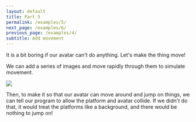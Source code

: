 ```yaml
---
layout: default
title: Part 5
permalink: /examples/5/
next_page: /examples/6/
previous_page: /examples/4/
subtitle: Add movement
---
```


It is a bit boring if our avatar can't do anything. Let's make the thing move! 

We can add a series of images and move rapidly through them to simulate movement. 

<img src="{{ site.baseurl }}/img/dude.png"/>

Then, to make it so that our avatar can move around and jump on things, we can tell our program to allow the platform and avatar collide. If we didn't do that, it would treat the platforms like a background, and there would be nothing to jump on!